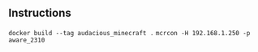 ## Instructions 

`docker build --tag audacious_minecraft .`
`mcrcon -H 192.168.1.250 -p aware_2310`